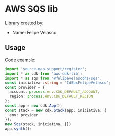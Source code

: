 # AWS SQS lib

Library created by:

- Name: Felipe Velasco

## Usage

Code example:

``` typescript
import 'source-map-support/register';
import * as cdk from 'aws-cdk-lib';
import * as sqs from '@felipevelascohz/sqs';
const iniciativa :string = 'IdSbxFelipeVelasco';
const provider = {
  account: process.env.CDK_DEFAULT_ACCOUNT, 
  region: process.env.CDK_DEFAULT_REGION 
};
const app = new cdk.App();
const stack = new cdk.Stack(app, iniciativa, {
  env: provider
});
new Sqs(stack, iniciativa, {})
app.synth();
```
